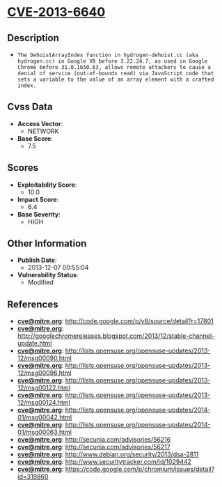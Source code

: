 
# [CVE-2013-6640](https://cve.mitre.org/cgi-bin/cvename.cgi?name=CVE-2013-6640)

## Description

- `The DehoistArrayIndex function in hydrogen-dehoist.cc (aka hydrogen.cc) in Google V8 before 3.22.24.7, as used in Google Chrome before 31.0.1650.63, allows remote attackers to cause a denial of service (out-of-bounds read) via JavaScript code that sets a variable to the value of an array element with a crafted index.`

## Cvss Data

- **Access Vector**:
  - NETWORK
- **Base Score**:
  - 7.5

## Scores

- **Exploitability Score**:
  - 10.0
- **Impact Score**:
  - 6.4
- **Base Severity**:
  - HIGH

## Other Information

- **Publish Date**:
  - 2013-12-07 00:55:04
- **Vulnerability Status**:
  - Modified

## References

- **cve@mitre.org**: http://code.google.com/p/v8/source/detail?r=17801
- **cve@mitre.org**: http://googlechromereleases.blogspot.com/2013/12/stable-channel-update.html
- **cve@mitre.org**: http://lists.opensuse.org/opensuse-updates/2013-12/msg00090.html
- **cve@mitre.org**: http://lists.opensuse.org/opensuse-updates/2013-12/msg00096.html
- **cve@mitre.org**: http://lists.opensuse.org/opensuse-updates/2013-12/msg00122.html
- **cve@mitre.org**: http://lists.opensuse.org/opensuse-updates/2013-12/msg00124.html
- **cve@mitre.org**: http://lists.opensuse.org/opensuse-updates/2014-01/msg00042.html
- **cve@mitre.org**: http://lists.opensuse.org/opensuse-updates/2014-01/msg00063.html
- **cve@mitre.org**: http://secunia.com/advisories/56216
- **cve@mitre.org**: http://secunia.com/advisories/56217
- **cve@mitre.org**: http://www.debian.org/security/2013/dsa-2811
- **cve@mitre.org**: http://www.securitytracker.com/id/1029442
- **cve@mitre.org**: https://code.google.com/p/chromium/issues/detail?id=319860
